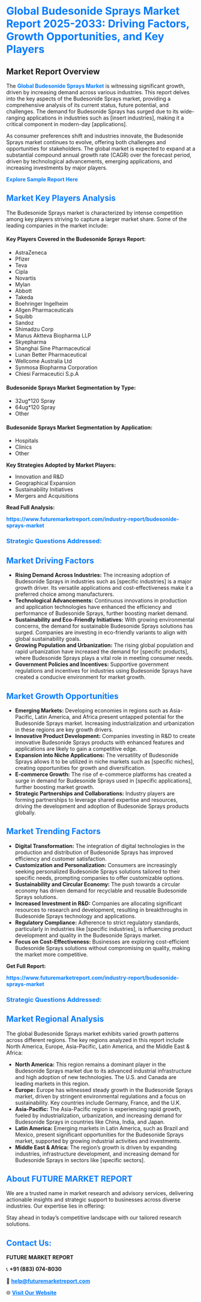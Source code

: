<h1 style="color: #007BFF;">Global Budesonide Sprays Market Report 2025-2033: Driving Factors, Growth Opportunities, and Key Players</h1>

<section id="overview">
<h2>Market Report Overview</h2>
<p>The <a href="https://www.futuremarketreport.com/industry-report/budesonide-sprays-market" style="color: #007BFF; text-decoration: none;"><strong>Global Budesonide Sprays Market</strong></a> is witnessing significant growth, driven by increasing demand across various industries. This report delves into the key aspects of the Budesonide Sprays market, providing a comprehensive analysis of its current status, future potential, and challenges. The demand for Budesonide Sprays has surged due to its wide-ranging applications in industries such as [insert industries], making it a critical component in modern-day [applications].</p>
<p>As consumer preferences shift and industries innovate, the Budesonide Sprays market continues to evolve, offering both challenges and opportunities for stakeholders. The global market is expected to expand at a substantial compound annual growth rate (CAGR) over the forecast period, driven by technological advancements, emerging applications, and increasing investments by major players.</p>
</section>

<section id="overview">
<p><a href="https://www.futuremarketreport.com/request-sample/reportId=102436" style="color: #007BFF; text-decoration: none;"><strong>Explore Sample Report Here</strong></a></p>
</section>

<section id="key-players">
<h2 style="color: #007BFF;">Market Key Players Analysis</h2>
<p>The Budesonide Sprays market is characterized by intense competition among key players striving to capture a larger market share. Some of the leading companies in the market include:</p>
<h4>Key Players Covered in the Budesonide Sprays Report:</h4>
<ul><li>AstraZeneca</li><li>Pfizer</li><li>Teva</li><li>Cipla</li><li>Novartis</li><li>Mylan</li><li>Abbott</li><li>Takeda</li><li>Boehringer Ingelheim</li><li>Allgen Pharmaceuticals</li><li>Squibb</li><li>Sandoz</li><li>Shimadzu Corp</li><li>Manus Aktteva Biopharma LLP</li><li>Skyepharma</li><li>Shanghai Sine Pharmaceutical</li><li>Lunan Better Pharmaceutical</li><li>Wellcome Australia Ltd</li><li>Synmosa Biopharma Corporation</li><li>Chiesi Farmaceutici S.p.A</li></ul>
<h4>Budesonide Sprays Market Segmentation by Type:</h4>
<ul><li>32ug*120 Spray</li><li>64ug*120 Spray</li><li>Other</li></ul>

<h4>Budesonide Sprays Market Segmentation by Application:</h4>
<ul><li>Hospitals</li><li>Clinics</li><li>Other</li></ul>
<p><strong>Key Strategies Adopted by Market Players:</strong></p>
<ul>
<li>Innovation and R&D</li>
<li>Geographical Expansion</li>
<li>Sustainability Initiatives</li>
<li>Mergers and Acquisitions</li>
</ul>
</section>

<section>
<p><strong>Read Full Analysis: </strong></p><a href="https://www.futuremarketreport.com/industry-report/budesonide-sprays-market" style="color: #007BFF; text-decoration: none;"><strong>https://www.futuremarketreport.com/industry-report/budesonide-sprays-market</strong></a>
<h3 style="color: #007BFF;">Strategic Questions Addressed:</h3>
</section>

<section id="driving-factors">
<h2 style="color: #007BFF;">Market Driving Factors</h2>
<ul>
<li><strong>Rising Demand Across Industries:</strong> The increasing adoption of Budesonide Sprays in industries such as [specific industries] is a major growth driver. Its versatile applications and cost-effectiveness make it a preferred choice among manufacturers.</li>
<li><strong>Technological Advancements:</strong> Continuous innovations in production and application technologies have enhanced the efficiency and performance of Budesonide Sprays, further boosting market demand.</li>
<li><strong>Sustainability and Eco-Friendly Initiatives:</strong> With growing environmental concerns, the demand for sustainable Budesonide Sprays solutions has surged. Companies are investing in eco-friendly variants to align with global sustainability goals.</li>
<li><strong>Growing Population and Urbanization:</strong> The rising global population and rapid urbanization have increased the demand for [specific products], where Budesonide Sprays plays a vital role in meeting consumer needs.</li>
<li><strong>Government Policies and Incentives:</strong> Supportive government regulations and incentives for industries using Budesonide Sprays have created a conducive environment for market growth.</li>
</ul>
</section>

<section id="growth-opportunities">
<h2 style="color: #007BFF;">Market Growth Opportunities</h2>
<ul>
<li><strong>Emerging Markets:</strong> Developing economies in regions such as Asia-Pacific, Latin America, and Africa present untapped potential for the Budesonide Sprays market. Increasing industrialization and urbanization in these regions are key growth drivers.</li>
<li><strong>Innovative Product Development:</strong> Companies investing in R&D to create innovative Budesonide Sprays products with enhanced features and applications are likely to gain a competitive edge.</li>
<li><strong>Expansion into Niche Applications:</strong> The versatility of Budesonide Sprays allows it to be utilized in niche markets such as [specific niches], creating opportunities for growth and diversification.</li>
<li><strong>E-commerce Growth:</strong> The rise of e-commerce platforms has created a surge in demand for Budesonide Sprays used in [specific applications], further boosting market growth.</li>
<li><strong>Strategic Partnerships and Collaborations:</strong> Industry players are forming partnerships to leverage shared expertise and resources, driving the development and adoption of Budesonide Sprays products globally.</li>
</ul>
</section>

<section id="trending-factors">
<h2 style="color: #007BFF;">Market Trending Factors</h2>
<ul>
<li><strong>Digital Transformation:</strong> The integration of digital technologies in the production and distribution of Budesonide Sprays has improved efficiency and customer satisfaction.</li>
<li><strong>Customization and Personalization:</strong> Consumers are increasingly seeking personalized Budesonide Sprays solutions tailored to their specific needs, prompting companies to offer customizable options.</li>
<li><strong>Sustainability and Circular Economy:</strong> The push towards a circular economy has driven demand for recyclable and reusable Budesonide Sprays solutions.</li>
<li><strong>Increased Investment in R&D:</strong> Companies are allocating significant resources to research and development, resulting in breakthroughs in Budesonide Sprays technology and applications.</li>
<li><strong>Regulatory Compliance:</strong> Adherence to strict regulatory standards, particularly in industries like [specific industries], is influencing product development and quality in the Budesonide Sprays market.</li>
<li><strong>Focus on Cost-Effectiveness:</strong> Businesses are exploring cost-efficient Budesonide Sprays solutions without compromising on quality, making the market more competitive.</li>
</ul>
</section>

<section>
<p><strong>Get Full Report: </strong></p><a href="https://www.futuremarketreport.com/industry-report/budesonide-sprays-market" style="color: #007BFF; text-decoration: none;"><strong>https://www.futuremarketreport.com/industry-report/budesonide-sprays-market</strong></a>
<h3 style="color: #007BFF;">Strategic Questions Addressed:</h3>
</section>


<section id="regional-analysis">
<h2 style="color: #007BFF;">Market Regional Analysis</h2>
<p>The global Budesonide Sprays market exhibits varied growth patterns across different regions. The key regions analyzed in this report include North America, Europe, Asia-Pacific, Latin America, and the Middle East & Africa:</p>
<ul>
<li><strong>North America:</strong> This region remains a dominant player in the Budesonide Sprays market due to its advanced industrial infrastructure and high adoption of new technologies. The U.S. and Canada are leading markets in this region.</li>
<li><strong>Europe:</strong> Europe has witnessed steady growth in the Budesonide Sprays market, driven by stringent environmental regulations and a focus on sustainability. Key countries include Germany, France, and the U.K.</li>
<li><strong>Asia-Pacific:</strong> The Asia-Pacific region is experiencing rapid growth, fueled by industrialization, urbanization, and increasing demand for Budesonide Sprays in countries like China, India, and Japan.</li>
<li><strong>Latin America:</strong> Emerging markets in Latin America, such as Brazil and Mexico, present significant opportunities for the Budesonide Sprays market, supported by growing industrial activities and investments.</li>
<li><strong>Middle East & Africa:</strong> The region’s growth is driven by expanding industries, infrastructure development, and increasing demand for Budesonide Sprays in sectors like [specific sectors].</li>
</ul>
</section>

<footer>
<h2 style="color: #007BFF;">About FUTURE MARKET REPORT</h2>
<p>We are a trusted name in market research and advisory services, delivering actionable insights and strategic support to businesses across diverse industries. Our expertise lies in offering:</p>

<p>Stay ahead in today’s competitive landscape with our tailored research solutions.</p>

<h2 style="color: #007BFF;">Contact Us:</h2>
<p><strong>FUTURE MARKET REPORT</strong></p>
<p>📞 <strong>+91 (883) 074-8030</strong></p>
<p>📧 <strong><a href="mailto:help@futuremarketreport.com" style="color: #007BFF;">help@futuremarketreport.com</a></strong></p>
<p>🌐 <strong><a href="https://www.futuremarketreport.com/" style="color: #007BFF;">Visit Our Website</a></strong></p>
</footer>